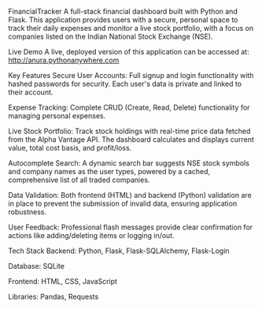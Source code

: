 FinancialTracker
A full-stack financial dashboard built with Python and Flask. This application provides users with a secure, personal space to track their daily expenses and monitor a live stock portfolio, with a focus on companies listed on the Indian National Stock Exchange (NSE).

Live Demo
A live, deployed version of this application can be accessed at:
http://anura.pythonanywhere.com

Key Features
Secure User Accounts: Full signup and login functionality with hashed passwords for security. Each user's data is private and linked to their account.

Expense Tracking: Complete CRUD (Create, Read, Delete) functionality for managing personal expenses.

Live Stock Portfolio: Track stock holdings with real-time price data fetched from the Alpha Vantage API. The dashboard calculates and displays current value, total cost basis, and profit/loss.

Autocomplete Search: A dynamic search bar suggests NSE stock symbols and company names as the user types, powered by a cached, comprehensive list of all traded companies.

Data Validation: Both frontend (HTML) and backend (Python) validation are in place to prevent the submission of invalid data, ensuring application robustness.

User Feedback: Professional flash messages provide clear confirmation for actions like adding/deleting items or logging in/out.

Tech Stack
Backend: Python, Flask, Flask-SQLAlchemy, Flask-Login

Database: SQLite

Frontend: HTML, CSS, JavaScript

Libraries: Pandas, Requests
